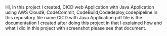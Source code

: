 Hi, in this project I created, CICD web Application with Java Application using AWS Cloud9, CodeCommit, CodeBuild,Codedeploy,codepipeline in this repository file name CICD with Java Application.pdf file is the documentation I created after doing this project in that I explained how and what i did in this project with screenshot please see that document.
